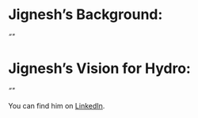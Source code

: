 # Jignesh’s Background:

_“"_

# Jignesh’s Vision for Hydro:

_“"_

You can find him on [LinkedIn](https://www.linkedin.com/in/jigneshon/).
